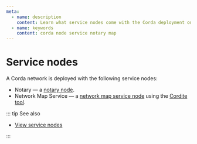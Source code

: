 ```yaml
---
meta:
  - name: description
    content: Learn what service nodes come with the Corda deployment on Chainstack.
  - name: keywords
    content: corda node service notary map
---
```


# Service nodes

A Corda network is deployed with the following service nodes:

* Notary — a [notary node](/blockchains/corda#notary-service).
* Network Map Service — a [network map service node](/blockchains/corda#network-map-service) using the [Cordite tool](https://gitlab.com/cordite/network-map-service).

::: tip See also

* [View service nodes](/platform/view-service-nodes)

:::
